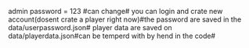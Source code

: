 admin password = 123 #can change#
you can login and crate new account(dosent crate a player right now)#the password are saved in the data/userpassword.json#
player data are saved on data/playerdata.json#can be temperd with by hend in the code#
